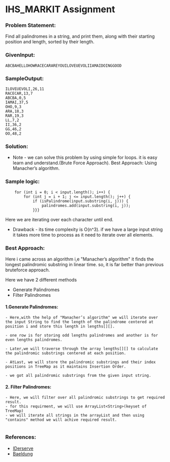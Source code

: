 # IHS_MARKIT Assignment

### Problem Statement:

Find all palindromes in a string, and print them, along with their starting position and length, sorted by their length.

### GivenInput:  
```
ABCBAHELLOHOWRACECARAREYOUILOVEUEVOLIIAMAIDOINGGOOD
```
### SampleOutput:
```
ILOVEUEVOLI,26,11
RACECAR,13,7
ABCBA,0,5
IAMAI,37,5
OHO,9,3
ARA,18,3
RAR,19,3
LL,7,2
II,36,2
GG,46,2
OO,48,2
```
### Solution:

* Note - we can solve this problem by using simple for loops. it is easy learn and understand.(Brute Force Approach).
        Best Approach: Using Manacher’s algorithm.

### Sample logic:
```
    for (int i = 0; i < input.length(); i++) {
        for (int j = i + 1; j <= input.length(); j++) {
            if (isPalindrome(input.substring(i, j))) {
                palindromes.add(input.substring(i, j));
            }}}
 ```
Here we are iterating over each character until end.
* Drawback - its time complexity is O(n^3).
             if we have a large input string it takes more time to process as it need to iterate over all elements.
          
### Best Approach:

Here i came across an algorithm i,e "Manacher’s algorithm" it finds the longest palindromic substring in linear time.
so, it is far better than previous bruteforce approach.

Here we have 2 different methods 
* Generate Palindromes
* Filter Palindromes
                                 
#### 1.Generate Palindromes:
```
- Here,with the help of "Manacher’s algorithm" we will iterate over the input String to find the length of the palindrome centered at     position i and store this length in lengths[][].
                         
- one row is for storing odd lengths palindromes and another is for even lengths palindromes.
                        
- Later,we will traverse through the array lengths[][] to calculate the palindromic substrings centered at each position.
                        
- AtLast, we will store the palindromic substrings and their index positions in TreeMap as it maintains Insertion Order.
                        
- we got all palindromic substrings from the given input string.
```

#### 2. Filter Palindromes:
```
- Here, we will filter over all palindromic substrings to get required result.
- for this requirment, we will use ArrayList<String>(keyset of TreeMap)
- we will iterate all strings in the arrayList and then using "contains" method we will achive required result.
                     
```
 
 ### References:

 * [IDerserve](https://www.youtube.com/watch?v=nbTSfrEfo6M&t=257s)
 * [Baeldung](https://www.baeldung.com/java-palindrome-substrings)
 
                       
